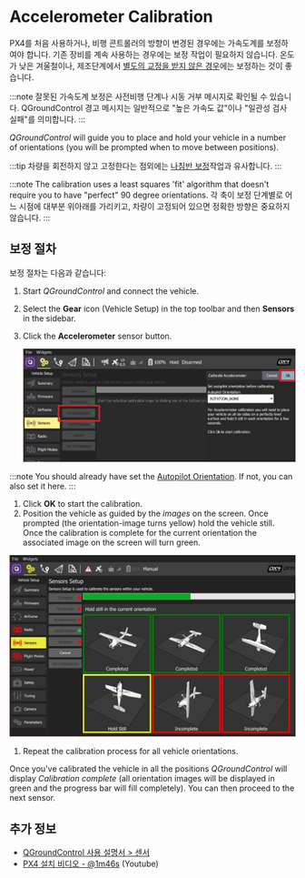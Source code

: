 # Accelerometer Calibration

PX4를 처음 사용하거나, 비행 콘트롤러의 방향이 변경된 경우에는 가속도계를 보정하여야 합니다. 기존 장비를 계속 사용하는 경우에는 보정 작업이 필요하지 않습니다. 온도가 낮은 겨울철이나, 제조단계에서 [별도의 교정을 받지 않은 경우](../advanced_config/sensor_thermal_calibration.md)에는 보정하는 것이 좋습니다.

:::note
잘못된 가속도계 보정은 사전비행 단계나 시동 거부 메시지로 확인될 수  있습니다. QGroundControl 경고 메시지는 일반적으로 "높은 가속도 값"이나 "일관성 검사 실패"를 의미합니다.
:::

_QGroundControl_ will guide you to place and hold your vehicle in a number of orientations (you will be prompted when to move between positions).

:::tip
차량을 회전하지 않고 고정한다는 점외에는 [나침반 보정](../config/compass.md)작업과 유사합니다.
:::

:::note
The calibration uses a least squares 'fit' algorithm that doesn't require you to have "perfect" 90 degree orientations.
각 축이 보정 단계별로 어느 시점에 대부분 위아래를 가리키고, 차량이 고정되어 있으면 정확한 방향은 중요하지 않습니다.
:::

## 보정 절차

보정 절차는 다음과 같습니다:

1. Start _QGroundControl_ and connect the vehicle.
1. Select the **Gear** icon (Vehicle Setup) in the top toolbar and then **Sensors** in the sidebar.
1. Click the **Accelerometer** sensor button.

   ![Accelerometer calibration](../../assets/qgc/setup/sensor/accelerometer.jpg)

:::note
You should already have set the [Autopilot Orientation](../config/flight_controller_orientation.md). If not, you can also set it here.
:::

1. Click **OK** to start the calibration.
1. Position the vehicle as guided by the _images_ on the screen. Once prompted (the orientation-image turns yellow) hold the vehicle still. Once the calibration is complete for the current orientation the associated image on the screen will turn green.

![Accelerometer calibration](../../assets/qgc/setup/sensor/accelerometer_positions_px4.jpg)

1. Repeat the calibration process for all vehicle orientations.

Once you've calibrated the vehicle in all the positions _QGroundControl_ will display _Calibration complete_ (all orientation images will be displayed in green and the progress bar will fill completely). You can then proceed to the next sensor.

## 추가 정보

- [QGroundControl 사용 설명서 > 센서](https://docs.qgroundcontrol.com/master/en/SetupView/sensors_px4.html#accelerometer)
- [PX4 설치 비디오 - @1m46s](https://youtu.be/91VGmdSlbo4?t=1m46s) (Youtube)
